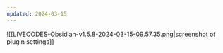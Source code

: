 ```yaml
---
updated: 2024-03-15
---
```




![[LIVECODES-Obsidian-v1.5.8-2024-03-15-09.57.35.png|screenshot of plugin settings]]